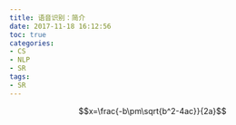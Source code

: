 ```yaml
---
title: 语音识别：简介
date: 2017-11-18 16:12:56
toc: true
categories:
- CS
- NLP
- SR
tags:
- SR
---
```





$$x=\frac{-b\pm\sqrt{b^2-4ac}}{2a}$$



